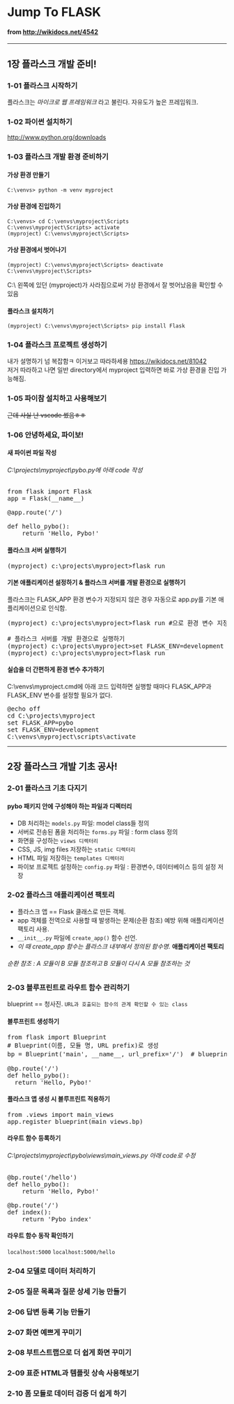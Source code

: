 # Jump To FLASK
#### from http://wikidocs.net/4542

<hr/>

## 1장 플라스크 개발 준비!
### 1-01 플라스크 시작하기
플라스크는 *마이크로 웹 프레임워크* 라고 불린다. 자유도가 높은 프레임워크.

### 1-02 파이썬 설치하기
<http://www.python.org/downloads>

### 1-03 플라스크 개발 환경 준비하기
#### 가상 환경 만들기
<pre><code>C:\venvs> python -m venv myproject
</code></pre>

#### 가상 환경에 진입하기
<pre><code>C:\venvs> cd C:\venvs\myproject\Scripts
C:\venvs\myproject\Scripts> activate
(myproject) C:\venvs\myproject\Scripts>
</code></pre>
 
#### 가상 환경에서 벗어나기
<pre><code>(myproject) C:\venvs\myproject\Scripts> deactivate
C:\venvs\myproject\Scripts></code></pre>
C:\ 왼쪽에 있던 (myproject)가 사라짐으로써 가상 환경에서 잘 벗어났음을 확인할 수 있음

#### 플라스크 설치하기
<pre><code>(myproject) C:\venvs\myproject\Scripts> pip install Flask</code></pre>

### 1-04 플라스크 프로젝트 생성하기

내가 설명하기 넘 복잡함ㅋ 이거보고 따라하세용 <https://wikidocs.net/81042></br>
저거 따라하고 나면 일반 directory에서 myproject 입력하면 바로 가상 환경을 진입 가능해짐.

### 1-05 파이참 설치하고 사용해보기

~~근데 사실 난 vscode 썼음ㅎㅎ~~

### 1-06 안녕하세요, 파이보!

#### 새 파이썬 파일 작성
###### C:\projects\myproject\pybo.py에 아래 code 작성
<pre>from flask import Flask
app = Flask(__name__)

@app.route('/')

def hello_pybo():
    return 'Hello, Pybo!'</pre>
    
#### 플라스크 서버 실행하기
<pre>(myproject) c:\projects\myproject>flask run</pre>

#### 기본 애플리케이션 설정하기 & 플라스크 서버를 개발 환경으로 실행하기
플라스크는 FLASK_APP 환경 변수가 지정되지 않은 경우 자동으로 app.py를 기본 애플리케이션으로 인식함. 
<pre>(myproject) c:\projects\myproject>flask run #으로 환경 변수 지정하기

# 플라스크 서버를 개발 환경으로 실행하기
(myproject) c:\projects\myproject>set FLASK_ENV=development
(myproject) c:\projects\myproject>flask run</pre>

#### 실습을 더 간편하게 환경 변수 추가하기
C:\venvs\myproject.cmd에 아래 코드 입력하면 실행할 때마다 FLASK_APP과 FLASK_ENV 변수를 설정할 필요가 없다. 
<pre>@echo off
cd C:\projects\myproject
set FLASK_APP=pybo
set FLASK_ENV=development
C:\venvs\myproject\scripts\activate</pre>

<hr/>

## 2장 플라스크 개발 기초 공사!
### 2-01 플라스크 기초 다지기

#### pybo 패키지 안에 구성해야 하는 파일과 디렉터리
- DB 처리하는 ```models.py``` 파일: model class들 정의
- 서버로 전송된 폼을 처리하는 ```forms.py``` 파일 : form class 정의
- 화면을 구성하는 ```views 디렉터리```
- CSS, JS, img files 저장하는 ```static 디렉터리```
- HTML 파일 저장하는 ```templates 디렉터리```
- 파이보 프로젝트 설정하는 ```config.py``` 파일 : 환경변수, 데이터베이스 등의 설정 저장

### 2-02 플라스크 애플리케이션 팩토리

- 플라스크 앱 == Flask 클래스로 만든 객체.</br>
- app 객체를 전역으로 사용할 때 발생하는 문제(순환 참조) 예방 위해 애플리케이션 팩토리 사용.</br>
- ```__init__.py``` 파일에 ```create_app()``` 함수 선언.</br>
- _이 때 create_app 함수는 플라스크 내부에서 정의된 함수명._ __애플리케이션 팩토리__
###### 순환 참조 : A 모듈이 B 모듈 참조하고 B 모듈이 다시 A 모듈 참조하는 것 </br>

### 2-03 블루프린트로 라우트 함수 관리하기

blueprint == 청사진. ```URL과 호출되는 함수의 관계 확인할 수 있는 class```

#### 블루프린트 생성하기
<pre>from flask import Blueprint
# Blueprint(이름, 모듈 명, URL prefix)로 생성
bp = Blueprint('main', __name__, url_prefix='/')  # blueprint에서 생성한 객체.

@bp.route('/')
def hello_pybo():
  return 'Hello, Pybo!'</pre>
  
#### 플라스크 앱 생성 시 블루프린트 적용하기
<pre>from .views import main_views
app.register_blueprint(main_views.bp)</pre>

#### 라우트 함수 등록하기
###### C:\projects\myproject\pybo\views\main_views.py 아래 code로 수정
<pre>@bp.route('/hello')
def hello_pybo():
    return 'Hello, Pybo!'
    
@bp.route('/')
def index():
    return 'Pybo index'</pre>
    
#### 라우트 함수 동작 확인하기
```localhost:5000```
```localhost:5000/hello```

### 2-04 모델로 데이터 처리하기

### 2-05 질문 목록과 질문 상세 기능 만들기

### 2-06 답변 등록 기능 만들기

### 2-07 화면 예쁘게 꾸미기

### 2-08 부트스트랩으로 더 쉽게 화면 꾸미기

### 2-09 표준 HTML과 템플릿 상속 사용해보기

### 2-10 폼 모듈로 데이터 검증 더 쉽게 하기
